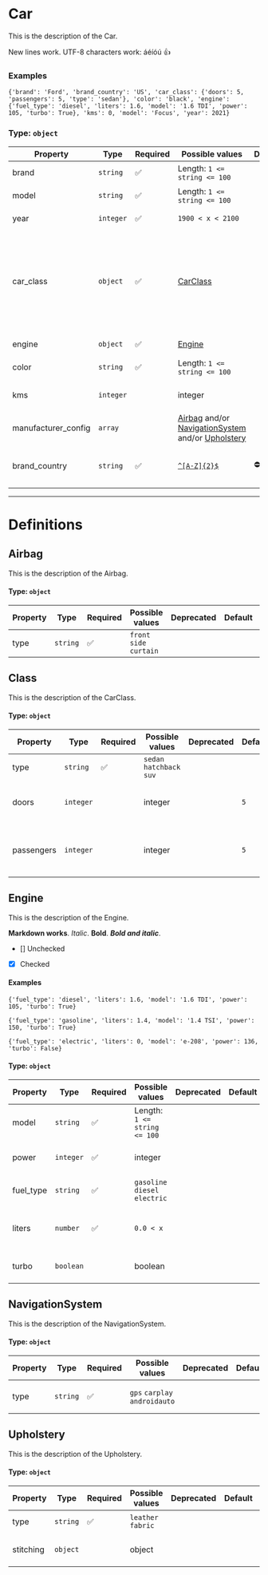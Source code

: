 # Car

This is the description of the Car.

New lines work.
UTF-8 characters work: áéíóú
👍

### Examples

```
{'brand': 'Ford', 'brand_country': 'US', 'car_class': {'doors': 5, 'passengers': 5, 'type': 'sedan'}, 'color': 'black', 'engine': {'fuel_type': 'diesel', 'liters': 1.6, 'model': '1.6 TDI', 'power': 105, 'turbo': True}, 'kms': 0, 'model': 'Focus', 'year': 2021}
```

### Type: `object`

| Property | Type | Required | Possible values | Deprecated | Default | Description | Examples |
| -------- | ---- | -------- | --------------- | ---------- | ------- | ----------- | -------- |
| brand | `string` | ✅ | Length: `1 <= string <= 100` |  |  | The brand of the car. | ```Ford```, ```Toyota``` |
| model | `string` | ✅ | Length: `1 <= string <= 100` |  |  | The model of the car. | ```Focus```, ```Corolla``` |
| year | `integer` | ✅ | `1900 < x < 2100` |  |  | The year of the car. |  |
| car_class | `object` | ✅ | [CarClass](#carclass) |  |  | The class of the car. | ```{'doors': 5, 'passengers': 5, 'type': 'sedan'}```, ```{'doors': 3, 'passengers': 2, 'type': 'hatchback'}```, ```{'doors': 5, 'passengers': 5, 'type': 'suv'}``` |
| engine | `object` | ✅ | [Engine](#engine) |  |  | The engine of the car. |  |
| color | `string` | ✅ | Length: `1 <= string <= 100` |  |  | The color of the car. |  |
| kms | `integer` |  | integer |  |  | The number of kilometers the car has. |  |
| manufacturer_config | `array` |  | [Airbag](#airbag) and/or [NavigationSystem](#navigationsystem) and/or [Upholstery](#upholstery) |  |  | The manufacturer's extras. |  |
| brand_country | `string` | ✅ | [`^[A-Z]{2}$`](https://regex101.com/?regex=%5E%5BA-Z%5D%7B2%7D%24) | ⛔️ |  | [Deprecated] The country where the brand is from. |  |


---

# Definitions

## Airbag

This is the description of the Airbag.

#### Type: `object`

| Property | Type | Required | Possible values | Deprecated | Default | Description | Examples |
| -------- | ---- | -------- | --------------- | ---------- | ------- | ----------- | -------- |
| type | `string` | ✅ | `front` `side` `curtain` |  |  | The type of airbag. |  |

## Class

This is the description of the CarClass.

#### Type: `object`

| Property | Type | Required | Possible values | Deprecated | Default | Description | Examples |
| -------- | ---- | -------- | --------------- | ---------- | ------- | ----------- | -------- |
| type | `string` | ✅ | `sedan` `hatchback` `suv` |  |  | The type of car. |  |
| doors | `integer` |  | integer |  | `5` | The number of doors the car has. |  |
| passengers | `integer` |  | integer |  | `5` | The number of passengers the car can carry. |  |

## Engine

This is the description of the Engine.

**Markdown works**. *Italic*. **Bold**. ***Bold and italic***.
- [] Unchecked
- [x] Checked

#### Examples

```
{'fuel_type': 'diesel', 'liters': 1.6, 'model': '1.6 TDI', 'power': 105, 'turbo': True}
```

```
{'fuel_type': 'gasoline', 'liters': 1.4, 'model': '1.4 TSI', 'power': 150, 'turbo': True}
```

```
{'fuel_type': 'electric', 'liters': 0, 'model': 'e-208', 'power': 136, 'turbo': False}
```

#### Type: `object`

| Property | Type | Required | Possible values | Deprecated | Default | Description | Examples |
| -------- | ---- | -------- | --------------- | ---------- | ------- | ----------- | -------- |
| model | `string` | ✅ | Length: `1 <= string <= 100` |  |  | The name of the engine model. |  |
| power | `integer` | ✅ | integer |  |  | The power of the engine in HP. |  |
| fuel_type | `string` | ✅ | `gasoline` `diesel` `electric` |  |  | The type of fuel the engine uses. |  |
| liters | `number` | ✅ | `0.0 < x ` |  |  | The displacement of the engine in liters. |  |
| turbo | `boolean` |  | boolean |  |  | Whether the engine has a turbo or not. |  |

## NavigationSystem

This is the description of the NavigationSystem.

#### Type: `object`

| Property | Type | Required | Possible values | Deprecated | Default | Description | Examples |
| -------- | ---- | -------- | --------------- | ---------- | ------- | ----------- | -------- |
| type | `string` | ✅ | `gps` `carplay` `androidauto` |  |  | The type of navigation system. |  |

## Upholstery

This is the description of the Upholstery.

#### Type: `object`

| Property | Type | Required | Possible values | Deprecated | Default | Description | Examples |
| -------- | ---- | -------- | --------------- | ---------- | ------- | ----------- | -------- |
| type | `string` | ✅ | `leather` `fabric` |  |  | The type of upholstery. |  |
| stitching | `object` |  | object |  |  | Metadata about the stitching. |  |
